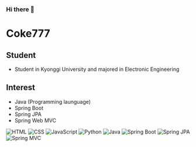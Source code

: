### Hi there 👋
# Coke777
## Student
* Student in Kyonggi University and majored in Electronic Engineering
## Interest
* Java (Programming launguage)
* Spring Boot
* Spring JPA
* Spring Web MVC

<img alt="HTML" src ="https://img.shields.io/badge/_-HTML-green">
<img alt="CSS" src ="https://img.shields.io/badge/_-CSS-red">
<img alt="JavaScript" src ="https://img.shields.io/badge/_-JavaScript-purple">
<img alt="Python" src ="https://img.shields.io/badge/_-Python-blue">
<img alt="Java" src ="https://img.shields.io/badge/_-Java-yellow">
<img alt="Spring Boot" src ="https://img.shields.io/badge/_-Spring Boot-green">
<img alt="Spring JPA" src ="https://img.shields.io/badge/_-Spring JPA-black">
<img alt="Spring MVC" src ="https://img.shields.io/badge/_-Spring MVC-blue">
